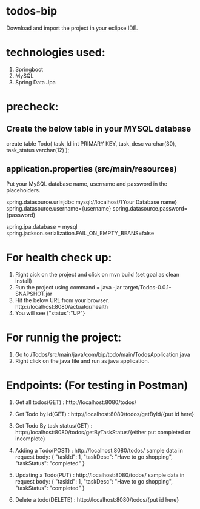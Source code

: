 # todos-bip

Download and import the project in your eclipse IDE.

# technologies used:

  1. Springboot
  2. MySQL
  3. Spring Data Jpa

# precheck:

## Create the below table in your MYSQL database

create table Todo(
task_Id int PRIMARY KEY,
task_desc varchar(30),
task_status varchar(12)
);

## application.properties (src/main/resources)

Put your MySQL database name, username and password in the placeholders.

spring.datasource.url=jdbc:mysql://localhost/{Your Database name}
spring.datasource.username={username}
spring.datasource.password={password}

spring.jpa.database = mysql
spring.jackson.serialization.FAIL_ON_EMPTY_BEANS=false

# For health check up:
  1. Right cick on the project and click on mvn build (set goal as clean install)
  2. Run the project using command = java -jar target/Todos-0.0.1-SNAPSHOT.jar
  3. Hit the below URL from your browser.
      http://localhost:8080/actuator/health
  4. You will see {"status":"UP"} 
      
# For runnig the project:

 1. Go to /Todos/src/main/java/com/bip/todo/main/TodosApplication.java
 2. Right click on the java file and run as java application.

# Endpoints: (For testing in Postman)

  1. Get all todos(GET) : http://localhost:8080/todos/
  2. Get Todo by Id(GET) : http://localhost:8080/todos/getById/{put id here}
  3. Get Todo By task status(GET) : http://localhost:8080/todos/getByTaskStatus/{either put completed or incomplete}
  4. Adding a Todo(POST) :  http://localhost:8080/todos/ 
      sample data in request body: {
        "taskId": 1,
        "taskDesc": "Have to go shopping",
        "taskStatus": "completed"
    }

  5. Updating a Todo(PUT) : http://localhost:8080/todos/
       sample data in request body: {
        "taskId": 1,
        "taskDesc": "Have to go shopping",
        "taskStatus": "completed"
    }
  6. Delete a todo(DELETE) : http://localhost:8080/todos/{put id here}



    
